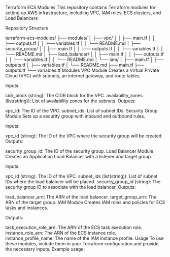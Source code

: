 Terraform ECS Modules
This repository contains Terraform modules for setting up AWS infrastructure, including VPC, IAM roles, ECS clusters, and Load Balancers

Repository Structure

terraform-ecs-modules/
├── modules/
│   ├── vpc/
│   │   ├── main.tf
│   │   ├── outputs.tf
│   │   ├── variables.tf
│   │   └── README.md
│   ├── security_group/
│   │   ├── main.tf
│   │   ├── outputs.tf
│   │   ├── variables.tf
│   │   └── README.md
│   ├── load_balancer/
│   │   ├── main.tf
│   │   ├── outputs.tf
│   │   ├── variables.tf
│   │   └── README.md
│   └── iam/
│       ├── main.tf
│       ├── outputs.tf
│       ├── variables.tf
│       └── README.md
├── main.tf
├── outputs.tf
└── variables.tf
Modules
VPC Module
Creates a Virtual Private Cloud (VPC) with subnets, an internet gateway, and route tables.

Inputs:

cidr_block (string): The CIDR block for the VPC.
availability_zones (list(string)): List of availability zones for the subnets.
Outputs:

vpc_id: The ID of the VPC.
subnet_ids: List of subnet IDs.
Security Group Module
Sets up a security group with inbound and outbound rules.

Inputs:

vpc_id (string): The ID of the VPC where the security group will be created.
Outputs:

security_group_id: The ID of the security group.
Load Balancer Module
Creates an Application Load Balancer with a listener and target group.

Inputs:

vpc_id (string): The ID of the VPC.
subnet_ids (list(string)): List of subnet IDs where the load balancer will be placed.
security_group_id (string): The security group ID to associate with the load balancer.
Outputs:

load_balancer_arn: The ARN of the load balancer.
target_group_arn: The ARN of the target group.
IAM Module
Creates IAM roles and policies for ECS tasks and instances.

Outputs:

task_execution_role_arn: The ARN of the ECS task execution role.
instance_role_arn: The ARN of the ECS instance role.
instance_profile_name: The name of the IAM instance profile.
Usage
To use these modules, include them in your Terraform configuration and provide the necessary inputs. Example usage:

